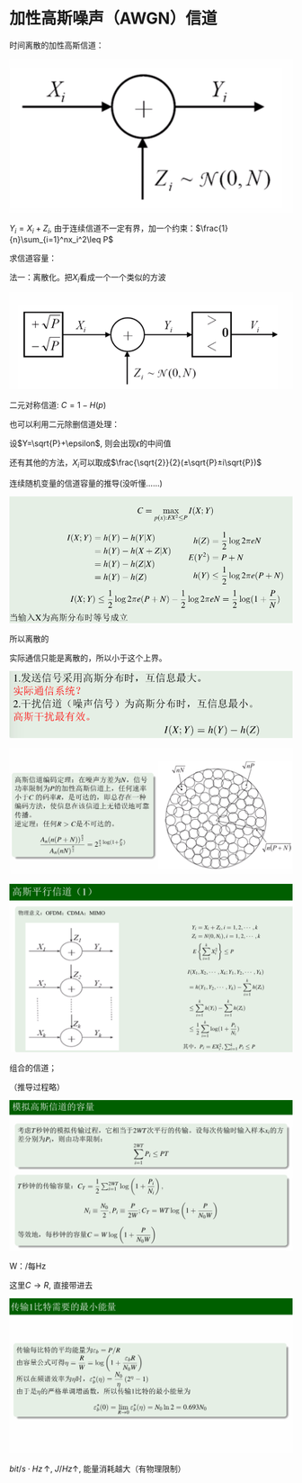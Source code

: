 # 加性高斯噪声（AWGN）信道

时间离散的加性高斯信道：

![](image/Pasted%20image%2020250518102130.png)

$Y_i=X_i+Z_i$, 
由于连续信道不一定有界，加一个约束：$\frac{1}{n}\sum_{i=1}^nx_i^2\leq P$

求信道容量：

法一：离散化。把$X_i$看成一个一个类似的方波

![](image/Pasted%20image%2020250518102344.png)

二元对称信道:
$C=1-H(p)$

也可以利用二元除删信道处理：

设$Y=\sqrt{P}+\epsilon$, 则会出现$\epsilon$的中间值

还有其他的方法，$X_i$可以取成$\frac{\sqrt{2}}{2}(±\sqrt{P}±i\sqrt{P})$

连续随机变量的信道容量的推导(没听懂……)

![](image/Pasted%20image%2020250518103311.png)

所以离散的

实际通信只能是离散的，所以小于这个上界。

![](image/Pasted%20image%2020250518104032.png)

![](image/Pasted%20image%2020250518104312.png)

![](image/Pasted%20image%2020250518105544.png)

组合的信道；

（推导过程略）

![](image/Pasted%20image%2020250518110728.png)

W：/每Hz

这里$C \rightarrow R$, 直接带进去

![](image/Pasted%20image%2020250518112030.png)

$bit/s\cdot Hz \, \uparrow$, $J/Hz \uparrow$, 能量消耗越大（有物理限制）

